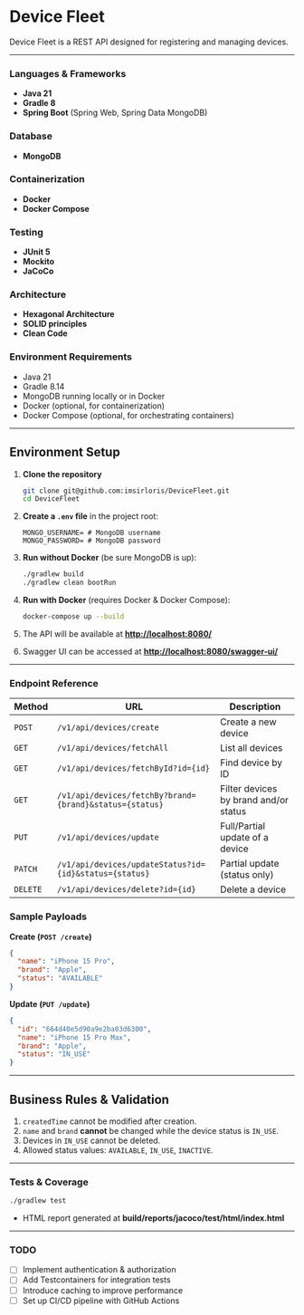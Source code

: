 # Device Fleet

Device Fleet is a REST API designed for registering and managing devices.

---

### Languages & Frameworks

* **Java 21**
* **Gradle 8**
* **Spring Boot** (Spring Web, Spring Data MongoDB)

### Database

* **MongoDB**

### Containerization

* **Docker**
* **Docker Compose**

### Testing

* **JUnit 5**
* **Mockito**
* **JaCoCo**

### Architecture

* **Hexagonal Architecture**
* **SOLID principles**
* **Clean Code**

### Environment Requirements

* Java 21
* Gradle 8.14
* MongoDB running locally or in Docker
* Docker (optional, for containerization)
* Docker Compose (optional, for orchestrating containers)

---

## Environment Setup

1. **Clone the repository**

   ```bash
   git clone git@github.com:imsirloris/DeviceFleet.git
   cd DeviceFleet
   ```

2. **Create a `.env` file** in the project root:

   ```env
   MONGO_USERNAME= # MongoDB username
   MONGO_PASSWORD= # MongoDB password
   ```

3. **Run without Docker** (be sure MongoDB is up):

   ```bash
   ./gradlew build
   ./gradlew clean bootRun
   ```

4. **Run with Docker** (requires Docker & Docker Compose):

   ```bash
   docker-compose up --build
   ```

5. The API will be available at **[http://localhost:8080/](http://localhost:8080/)**

6. Swagger UI can be accessed at **[http://localhost:8080/swagger-ui/](http://localhost:8080/swagger-ui/)**

---

### Endpoint Reference

| Method   | URL                                                     | Description                           |
| -------- | ------------------------------------------------------- |---------------------------------------|
| `POST`   | `/v1/api/devices/create`                                | Create a new device                   |
| `GET`    | `/v1/api/devices/fetchAll`                              | List all devices                      |
| `GET`    | `/v1/api/devices/fetchById?id={id}`                     | Find device by ID                     |
| `GET`    | `/v1/api/devices/fetchBy?brand={brand}&status={status}` | Filter devices by brand and/or status |
| `PUT`    | `/v1/api/devices/update`                                | Full/Partial update of a device       |
| `PATCH`  | `/v1/api/devices/updateStatus?id={id}&status={status}`  | Partial update (status only)          |
| `DELETE` | `/v1/api/devices/delete?id={id}`                        | Delete a device                       |

### Sample Payloads

**Create (`POST /create`)**

```json
{
  "name": "iPhone 15 Pro",
  "brand": "Apple",
  "status": "AVAILABLE"
}
```

**Update (`PUT /update`)**

```json
{
  "id": "664d40e5d90a9e2ba03d6300",
  "name": "iPhone 15 Pro Max",
  "brand": "Apple",
  "status": "IN_USE"
}
```

---

## Business Rules & Validation

1. `createdTime` cannot be modified after creation.
2. `name` and `brand` **cannot** be changed while the device status is `IN_USE`.
3. Devices in `IN_USE` cannot be deleted.
4. Allowed status values: `AVAILABLE`, `IN_USE`, `INACTIVE`.

---

### Tests & Coverage

```bash
./gradlew test
```

* HTML report generated at **build/reports/jacoco/test/html/index.html**

---

### TODO

* [ ] Implement authentication & authorization
* [ ] Add Testcontainers for integration tests
* [ ] Introduce caching to improve performance
* [ ] Set up CI/CD pipeline with GitHub Actions
